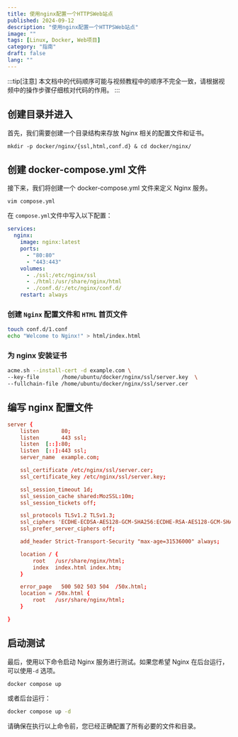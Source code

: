 ```yaml
---
title: 使用nginx配置一个HTTPSWeb站点
published: 2024-09-12
description: "使用nginx配置一个HTTPSWeb站点"
image: ""
tags: [Linux, Docker, Web项目]
category: "指南"
draft: false
lang: ""
---
```


:::tip[注意]
本文档中的代码顺序可能与视频教程中的顺序不完全一致，请根据视频中的操作步骤仔细核对代码的作用。
:::

## 创建目录并进入

首先，我们需要创建一个目录结构来存放 Nginx 相关的配置文件和证书。

`mkdir -p docker/nginx/{ssl,html,conf.d} & cd docker/nginx/`

## 创建 docker-compose.yml 文件

接下来，我们将创建一个 docker-compose.yml 文件来定义 Nginx 服务。

`vim compose.yml`

在 `compose.yml`文件中写入以下配置：

```yml
services:
  nginx:
    image: nginx:latest
    ports:
      - "80:80"
      - "443:443"
    volumes:
      - ./ssl:/etc/nginx/ssl
      - ./html:/usr/share/nginx/html
      - ./conf.d/:/etc/nginx/conf.d/
    restart: always
```

### 创建 `Nginx` 配置文件和 `HTML` 首页文件

```bash
touch conf.d/1.conf
echo "Welcome to Nginx!" > html/index.html
```

### 为 nginx 安装证书

```bash
acme.sh --install-cert -d example.com \
--key-file       /home/ubuntu/docker/nginx/ssl/server.key  \
--fullchain-file /home/ubuntu/docker/nginx/ssl/server.cer
```

## 编写 nginx 配置文件

```conf
server {
    listen       80;
    listen       443 ssl;
    listen  [::]:80;
    listen  [::]:443 ssl;
    server_name  example.com;

    ssl_certificate /etc/nginx/ssl/server.cer;
    ssl_certificate_key /etc/nginx/ssl/server.key;

    ssl_session_timeout 1d;
    ssl_session_cache shared:MozSSL:10m;
    ssl_session_tickets off;

    ssl_protocols TLSv1.2 TLSv1.3;
    ssl_ciphers 'ECDHE-ECDSA-AES128-GCM-SHA256:ECDHE-RSA-AES128-GCM-SHA256:ECDHE-ECDSA-AES256-GCM-SHA384:ECDHE-RSA-AES256-GCM-SHA384:DHE-RSA-AES128-GCM-SHA256:DHE-RSA-AES256-GCM-SHA384';
    ssl_prefer_server_ciphers off;

    add_header Strict-Transport-Security "max-age=31536000" always;

    location / {
        root   /usr/share/nginx/html;
        index  index.html index.htm;
    }

    error_page   500 502 503 504  /50x.html;
    location = /50x.html {
        root   /usr/share/nginx/html;
    }

}
```

## 启动测试

最后，使用以下命令启动 Nginx 服务进行测试。如果您希望 Nginx 在后台运行，可以使用`-d` 选项。

```bash
docker compose up
```

或者后台运行：

```bash
docker compose up -d
```

请确保在执行以上命令前，您已经正确配置了所有必要的文件和目录。
